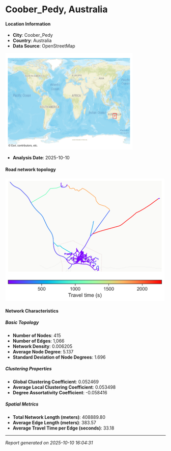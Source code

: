 # Coober_Pedy, Australia

#### Location Information

- **City**: Coober_Pedy
- **Country**: Australia
- **Data Source**: OpenStreetMap
<img src="Coober_Pedy_location.png" alt="Coober_Pedy Location Map" width="400" />

- **Analysis Date**: 2025-10-10

#### Road network topology

<img src="Coober_Pedy_network_map.png" alt="Coober_Pedy Road Network Map" width="500"/>

#### Network Characteristics

##### Basic Topology

- **Number of Nodes**: 415
- **Number of Edges**: 1,066
- **Network Density**: 0.006205
- **Average Node Degree**: 5.137
- **Standard Deviation of Node Degrees**: 1.696

##### Clustering Properties

- **Global Clustering Coefficient**: 0.052469
- **Average Local Clustering Coefficient**: 0.053498
- **Degree Assortativity Coefficient**: -0.058416

##### Spatial Metrics

- **Total Network Length (meters)**: 408889.80
- **Average Edge Length (meters)**: 383.57
- **Average Travel Time per Edge (seconds)**: 33.18

---
*Report generated on 2025-10-10 16:04:31*
